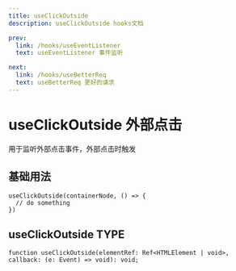 ```yaml
---
title: useClickOutside
description: useClickOutside hooks文档

prev:
  link: /hooks/useEventListener
  text: useEventListener 事件监听

next:
  link: /hooks/useBetterReq
  text: useBetterReq 更好的请求
---
```


# useClickOutside 外部点击

用于监听外部点击事件，外部点击时触发

## 基础用法

```
useClickOutside(containerNode, () => {
  // do something
})
```

## useClickOutside TYPE

`function useClickOutside(elementRef: Ref<HTMLElement | void>, callback: (e: Event) => void): void;
`
